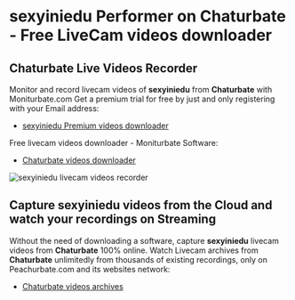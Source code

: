# sexyiniedu Performer on Chaturbate - Free LiveCam videos downloader

## Chaturbate Live Videos Recorder

Monitor and record livecam videos of **sexyiniedu** from **Chaturbate** with Moniturbate.com
Get a premium trial for free by just and only registering with your Email address:
* [sexyiniedu Premium videos downloader](https://moniturbate.com/request-demo-licence-key.html)

Free livecam videos downloader - Moniturbate Software:
* [Chaturbate videos downloader](https://moniturbate.com/moniturbate-download-software.html)

![sexyiniedu livecam videos recorder](https://peachurnet.com/templates/moniturbate-software.png)


## Capture sexyiniedu videos from the Cloud and watch your recordings on Streaming

Without the need of downloading a software, capture **sexyiniedu** livecam videos from **Chaturbate** 100% online.
Watch Livecam archives from **Chaturbate** unlimitedly from thousands of existing recordings, only on Peachurbate.com and its websites network:
* [Chaturbate videos archives](https://peachurnet.com/)